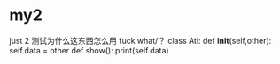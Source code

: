 # my2
just 2
测试为什么这东西怎么用
fuck what/？
class Ati:
  def __init__(self,other):
    self.data = other
  def show():
    print(self.data)
